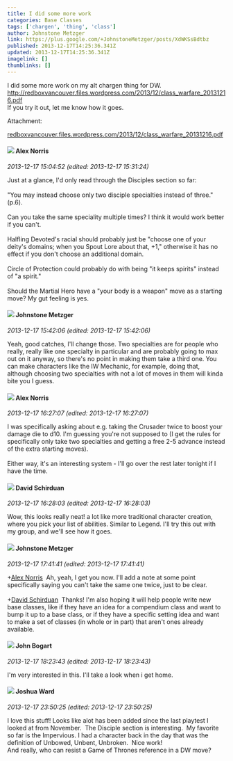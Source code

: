 ```yaml
---
title: I did some more work
categories: Base Classes
tags: ['chargen', 'thing', 'class']
author: Johnstone Metzger
link: https://plus.google.com/+JohnstoneMetzger/posts/XdWKSsBdtbz
published: 2013-12-17T14:25:36.341Z
updated: 2013-12-17T14:25:36.341Z
imagelink: []
thumblinks: []
---
```


I did some more work on my alt chargen thing for DW.<br /><a href="http://redboxvancouver.files.wordpress.com/2013/12/class_warfare_20131216.pdf" class="ot-anchor">http://redboxvancouver.files.wordpress.com/2013/12/class_warfare_20131216.pdf</a><br />If you try it out, let me know how it goes.


Attachment:

<a href='http://redboxvancouver.files.wordpress.com/2013/12/class_warfare_20131216.pdf'>redboxvancouver.files.wordpress.com/2013/12/class_warfare_20131216.pdf</a>


<div id='comment z13gwrpg5rv0w53xr04cexzwmyeiyxsgqu40k'>
  <h4><img src='{{site.baseurl}}//images/avatars/112750659160242168572_photo.jpg'> Alex Norris</h4>
      <p><cite>2013-12-17 15:04:52 (edited: 2013-12-17 15:31:24)</cite></p>
        <p>Just at a glance, I&#39;d only read through the Disciples section so far:<br /><br />&quot;You may instead choose only two disciple specialties instead of three.&quot; (p.6).<br /><br />Can you take the same speciality multiple times? I think it would work better if you can&#39;t.<br /><br />Halfling Devoted&#39;s racial should probably just be &quot;choose one of your deity&#39;s domains; when you Spout Lore about that, +1,&quot; otherwise it has no effect if you don&#39;t choose an additional domain.<br /><br />Circle of Protection could probably do with being &quot;it keeps spirits&quot; instead of &quot;a spirit.&quot;<br /><br />Should the Martial Hero have a &quot;your body is a weapon&quot; move as a starting move? My gut feeling is yes.</p>
</div>
        

<div id='comment z13gwrpg5rv0w53xr04cexzwmyeiyxsgqu40k'>
  <h4><img src='{{site.baseurl}}//images/avatars/113864117304127544117_photo.jpg'> Johnstone Metzger</h4>
      <p><cite>2013-12-17 15:42:06 (edited: 2013-12-17 15:42:06)</cite></p>
        <p>Yeah, good catches, I&#39;ll change those. Two specialties are for people who really, really like one specialty in particular and are probably going to max out on it anyway, so there&#39;s no point in making them take a third one. You can make characters like the IW Mechanic, for example, doing that, although choosing two specialties with not a lot of moves in them will kinda bite you I guess.</p>
</div>
        

<div id='comment z13gwrpg5rv0w53xr04cexzwmyeiyxsgqu40k'>
  <h4><img src='{{site.baseurl}}//images/avatars/112750659160242168572_photo.jpg'> Alex Norris</h4>
      <p><cite>2013-12-17 16:27:07 (edited: 2013-12-17 16:27:07)</cite></p>
        <p>I was specifically asking about e.g. taking the Crusader twice to boost your damage die to d10. I&#39;m guessing you&#39;re not supposed to (I get the rules for specifically only take two specialties and getting a free 2-5 advance instead of the extra starting moves).<br /><br />Either way, it&#39;s an interesting system - I&#39;ll go over the rest later tonight if I have the time.</p>
</div>
        

<div id='comment z13gwrpg5rv0w53xr04cexzwmyeiyxsgqu40k'>
  <h4><img src='{{site.baseurl}}//images/avatars/116124411286229550721_photo.jpg'> David Schirduan</h4>
      <p><cite>2013-12-17 16:28:03 (edited: 2013-12-17 16:28:03)</cite></p>
        <p>Wow, this looks really neat! a lot like more traditional character creation, where you pick your list of abilities. Similar to Legend. I&#39;ll try this out with my group, and we&#39;ll see how it goes.</p>
</div>
        

<div id='comment z13gwrpg5rv0w53xr04cexzwmyeiyxsgqu40k'>
  <h4><img src='{{site.baseurl}}//images/avatars/113864117304127544117_photo.jpg'> Johnstone Metzger</h4>
      <p><cite>2013-12-17 17:41:41 (edited: 2013-12-17 17:41:41)</cite></p>
        <p><span class="proflinkWrapper"><span class="proflinkPrefix">+</span><a class="proflink" href="https://plus.google.com/112750659160242168572" oid="112750659160242168572">Alex Norris</a></span>  Ah, yeah, I get you now. I&#39;ll add a note at some point specifically saying you can&#39;t take the same one twice, just to be clear.<br /><br /><span class="proflinkWrapper"><span class="proflinkPrefix">+</span><a class="proflink" href="https://plus.google.com/116124411286229550721" oid="116124411286229550721">David Schirduan</a></span>  Thanks! I&#39;m also hoping it will help people write new base classes, like if they have an idea for a compendium class and want to bump it up to a base class, or if they have a specific setting idea and want to make a set of classes (in whole or in part) that aren&#39;t ones already available.</p>
</div>
        

<div id='comment z13gwrpg5rv0w53xr04cexzwmyeiyxsgqu40k'>
  <h4><img src='{{site.baseurl}}//images/avatars/106750450350770524690_photo.jpg'> John Bogart</h4>
      <p><cite>2013-12-17 18:23:43 (edited: 2013-12-17 18:23:43)</cite></p>
        <p>I&#39;m very interested in this. I&#39;ll take a look when i get home.</p>
</div>
        

<div id='comment z13gwrpg5rv0w53xr04cexzwmyeiyxsgqu40k'>
  <h4><img src='{{site.baseurl}}//images/avatars/106266799076734425332_photo.jpg'> Joshua Ward</h4>
      <p><cite>2013-12-17 23:50:25 (edited: 2013-12-17 23:50:25)</cite></p>
        <p>I love this stuff! Looks like alot has been added since the last playtest I looked at from November.  The Disciple section is interesting.  My favorite so far is the Impervious. I had a character back in the day that was the definition of Unbowed, Unbent, Unbroken.  Nice work!<br />And really, who can resist a Game of Thrones reference in a DW move?</p>
</div>
        